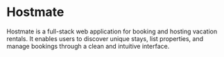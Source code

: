 # Hostmate
Hostmate is a full-stack web application for booking and hosting vacation rentals. It enables users to discover unique stays, list properties, and manage bookings through a clean and intuitive interface.
